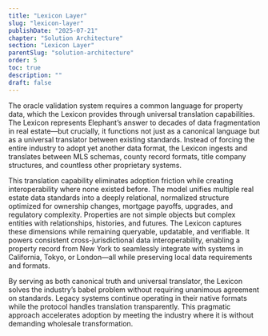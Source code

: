 ```yaml
---
title: "Lexicon Layer"
slug: "lexicon-layer"
publishDate: "2025-07-21"
chapter: "Solution Architecture"
section: "Lexicon Layer"
parentSlug: "solution-architecture"
order: 5
toc: true
description: ""
draft: false
---
```


The oracle validation system requires a common language for property data, which the Lexicon provides through universal translation capabilities. The Lexicon represents Elephant’s answer to decades of data fragmentation in real estate—but crucially, it functions not just as a canonical language but as a universal translator between existing standards. Instead of forcing the entire industry to adopt yet another data format, the Lexicon ingests and translates between MLS schemas, county record formats, title company structures, and countless other proprietary systems.

This translation capability eliminates adoption friction while creating interoperability where none existed before. The model unifies multiple real estate data standards into a deeply relational, normalized structure optimized for ownership changes, mortgage payoffs, upgrades, and regulatory complexity. Properties are not simple objects but complex entities with relationships, histories, and futures. The Lexicon captures these dimensions while remaining queryable, updatable, and verifiable. It powers consistent cross-jurisdictional data interoperability, enabling a property record from New York to seamlessly integrate with systems in California, Tokyo, or London—all while preserving local data requirements and formats.

By serving as both canonical truth and universal translator, the Lexicon solves the industry’s babel problem without requiring unanimous agreement on standards. Legacy systems continue operating in their native formats while the protocol handles translation transparently. This pragmatic approach accelerates adoption by meeting the industry where it is without demanding wholesale transformation.
